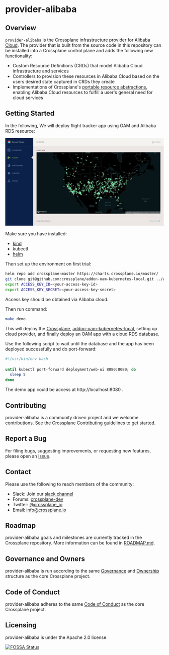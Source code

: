 # provider-alibaba

## Overview

`provider-alibaba` is the Crossplane infrastructure provider for [Alibaba
Cloud](https://alibabacloud.com). The provider that is built from the source
code in this repository can be installed into a Crossplane control plane and
adds the following new functionality:

* Custom Resource Definitions (CRDs) that model Alibaba Cloud infrastructure and
  services
* Controllers to provision these resources in Alibaba Cloud based on the users
  desired state captured in CRDs they create
* Implementations of Crossplane's [portable resource
  abstractions](https://crossplane.io/docs/master/concepts.html), enabling
  Alibaba Cloud resources to fulfill a user's general need for cloud services

## Getting Started

In the following, We will deploy flight tracker app using OAM and Alibaba RDS resource:

![alt text](./doc/img/flight-tracker.png)

Make sure you have installed:

- [kind](https://kind.sigs.k8s.io/docs/user/quick-start/#installation)
- kubectl
- [helm](https://helm.sh/)

Then set up the environment on first trial:

```bash
helm repo add crossplane-master https://charts.crossplane.io/master/
git clone git@github.com:crossplane/addon-oam-kubernetes-local.git ../addon-oam-kubernetes-local
export ACCESS_KEY_ID=<your-access-key-id>
export ACCESS_KEY_SECRET=<your-access-key-secret>
```

Access key should be obtained via Alibaba cloud.

Then run command:
```bash
make demo
```
This will deploy the [Crossplane](https://github.com/crossplane/crossplane), [addon-oam-kubernetes-local](https://github.com/crossplane/addon-oam-kubernetes-local), setting up cloud provider, and finally deploy an OAM app with a cloud RDS database.

Use the following script to wait until the database and the app has been deployed successfully and do port-forward:

```bash
#!/usr/bin/env bash

until kubectl port-forward deployment/web-ui 8080:8080; do
  sleep 5
done
```

The demo app could be access at http://localhost:8080 .

## Contributing

provider-alibaba is a community driven project and we welcome contributions. See
the Crossplane [Contributing](https://github.com/crossplane/crossplane/blob/master/CONTRIBUTING.md)
guidelines to get started.

## Report a Bug

For filing bugs, suggesting improvements, or requesting new features, please
open an [issue](https://github.com/crossplane/provider-alibaba/issues).

## Contact

Please use the following to reach members of the community:

* Slack: Join our [slack channel](https://slack.crossplane.io)
* Forums: [crossplane-dev](https://groups.google.com/forum/#!forum/crossplane-dev)
* Twitter: [@crossplane_io](https://twitter.com/crossplane_io)
* Email: [info@crossplane.io](mailto:info@crossplane.io)

## Roadmap

provider-alibaba goals and milestones are currently tracked in the Crossplane
repository. More information can be found in
[ROADMAP.md](https://github.com/crossplane/crossplane/blob/master/ROADMAP.md).

## Governance and Owners

provider-alibaba is run according to the same
[Governance](https://github.com/crossplane/crossplane/blob/master/GOVERNANCE.md)
and [Ownership](https://github.com/crossplane/crossplane/blob/master/OWNERS.md)
structure as the core Crossplane project.

## Code of Conduct

provider-alibaba adheres to the same [Code of
Conduct](https://github.com/crossplane/crossplane/blob/master/CODE_OF_CONDUCT.md)
as the core Crossplane project.

## Licensing

provider-alibaba is under the Apache 2.0 license.

[![FOSSA
Status](https://app.fossa.io/api/projects/git%2Bgithub.com%2Fcrossplane%2Fprovider-alibaba.svg?type=large)](https://app.fossa.io/projects/git%2Bgithub.com%2Fcrossplane%2Fprovider-alibaba?ref=badge_large)
